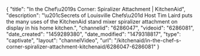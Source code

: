 {
    "title": "In the Chef\u2019s Corner: Spiralizer Attachment | KitchenAid",
    "description": "\u201cSecrets of Louisville Chefs\u201d Host Tim Laird puts the many uses of the KitchenAid stand mixer spiralizer attachment on display in his home kitchen.",
    "channelid": "6286047",
    "videoid": "6286081",
    "date_created": "1459289380",
    "date_modified": "1479318817",
    "type": "captivate",
    "layout": "channelVideo",
    "url": "\/kitchenaid\/in-the-chef-s-corner-spiralizer-attachment-kitchenaid\/6286047-6286081"
}